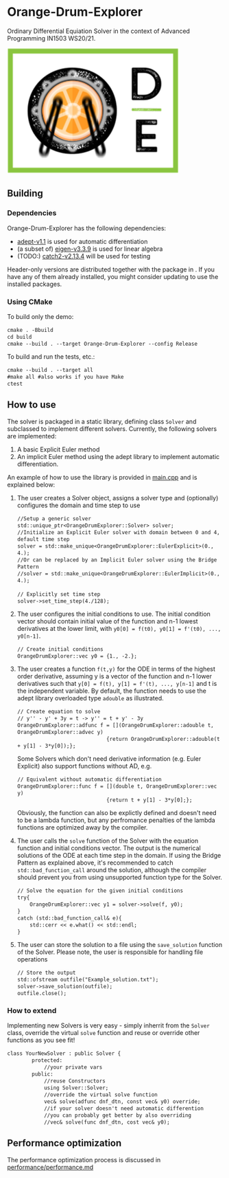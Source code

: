 # Orange-Drum-Explorer

Ordinary Differential Equiation Solver in the context of Advanced Programming IN1503 WS20/21.

![logo](media/logo_white_small.png)

## Building
### Dependencies
Orange-Drum-Explorer has the following dependencies:

* [adept-v1.1](http://www.met.reading.ac.uk/clouds/adept/adept_documentation.pdf) is used for automatic differentiation
* (a subset of) [eigen-v3.3.9](https://eigen.tuxfamily.org/) is used for linear algebra 
* (TODO:) [catch2-v2.13.4](https://github.com/catchorg/Catch2) will be used for testing

Header-only versions are distributed together with the package in [](lib/ext). If you have any of them already installed, you might consider updating [](lib/CMakeLists.txt) to use the installed packages.

### Using CMake

To build only the demo:
```
cmake . -Bbuild
cd build
cmake --build . --target Orange-Drum-Explorer --config Release
```

To build and run the tests, etc.:
```
cmake --build . --target all
#make all #also works if you have Make
ctest
```

## How to use

The solver is packaged in a static library, defining class `Solver` and subclassed to implement different solvers. Currently, the following solvers are implemented:

1. A basic Explicit Euler method
2. An implicit Euler method using the adept library to implement automatic differentiation.

An example of how to use the library is provided in [main.cpp](./main.cpp) and is explained below:

1. The user creates a Solver object, assigns a solver type and (optionally) configures the domain and time step to use
    ```
    //Setup a generic solver
    std::unique_ptr<OrangeDrumExplorer::Solver> solver;
    //Initialize an Explicit Euler solver with domain between 0 and 4, default time step
    solver = std::make_unique<OrangeDrumExplorer::EulerExplicit>(0., 4.);
	//Or can be replaced by an Implicit Euler solver using the Bridge Pattern 
	//solver = std::make_unique<OrangeDrumExplorer::EulerImplicit>(0., 4.);

    // Explicitly set time step
    solver->set_time_step(4./128);
    ```

1. The user configures the initial conditions to use. The initial condition vector should contain initial value of the function and n-1 lowest derivatives at the lower limit, with `y0[0] = f(t0), y0[1] = f'(t0), ..., y0[n-1]`.
    ```
    // Create initial conditions
    OrangeDrumExplorer::vec y0 = {1., -2.};
    ```

1. The user creates a function `f(t,y)` for the ODE in terms of the highest order derivative, assuming y is a vector of the function and n-1 lower derivatives such that  `y[0] = f(t), y[1] = f'(t), ..., y[n-1]` and t is the independent variable. By default, the function needs to use the adept library overloaded type `adouble` as illustrated.
    ```
    // Create equation to solve
    // y'' - y' + 3y = t -> y'' = t + y' - 3y
    OrangeDrumExplorer::adfunc f = [](OrangeDrumExplorer::adouble t, OrangeDrumExplorer::advec y)
                                 {return OrangeDrumExplorer::adouble(t + y[1] - 3*y[0]);};
    ```
    Some Solvers which don't need derivative information (e.g. Euler Explicit) also support functions without AD, e.g.
    ```
    // Equivalent without automatic differentiation
    OrangeDrumExplorer::func f = [](double t, OrangeDrumExplorer::vec y)
                                 {return t + y[1] - 3*y[0];};
    ```
    Obviously, the function can also be explictly defined and doesn't need to be a lambda function, but any perfromance penalties of the lambda functions are optimized away by the compiler.
	
1.  The user calls the `solve` function of the Solver with the equation function and initial conditions vector. The output is the numerical solutions of the ODE at each time step in the domain. If using the Bridge Pattern as explained above, it's recommended to catch `std::bad_function_call` around the solution, although the compiler should prevent you from using unsupported function type for the Solver.
    ```
    // Solve the equation for the given initial conditions
    try{
        OrangeDrumExplorer::vec y1 = solver->solve(f, y0);
    }
    catch (std::bad_function_call& e){
        std::cerr << e.what() << std::endl;
    }
    ```
	
1. The user can store the solution to a file using the `save_solution` function of the Solver. Please note, the user is responsible for handling file operations
	```
	// Store the output
    std::ofstream outfile("Example_solution.txt");
    solver->save_solution(outfile);
    outfile.close();
	```
	
### How to extend
Implementing new Solvers is very easy - simply inherrit from the `Solver` class, override the virtual `solve` function and reuse or override other functions as you see fit!
```
class YourNewSolver : public Solver {
        protected:
			//your private vars
        public:
			//reuse Constructors
            using Solver::Solver;
			//override the virtual solve function
            vec& solve(adfunc dnf_dtn, const vec& y0) override; 
            //if your solver doesn't need automatic differention
            //you can probably get better by also overriding
            //vec& solve(func dnf_dtn, cost vec& y0);
```

## Performance optimization
The performance optimization process is discussed in [performance/performance.md](performance/performance.md)